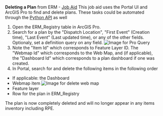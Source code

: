  **Deleting a Plan** from ERM - [Job Aid](https://en.wiktionary.org/wiki/job_aid)
This job aid uses the Portal UI and ArcGIS Pro to find and delete plans. These tasks could be automated through the [Python API](https://developers.arcgis.com/python/) as well
1. Open the ERM_Registry table in ArcGIS Pro.
2. Search for a plan by the "Dispatch Location", "First Event" (Creation time), "Last Event" (Last updated time), or any of the other fields. Optionaly, set a definition query on any field.
![Image for Pro Query](https://user-images.githubusercontent.com/3834298/90927990-a97aac80-e3bb-11ea-9e40-0c90c28fe903.jpg)
3. Note the "Item Id" which corresponds to Feature Layer ID. The "Webmap Id" which corresponds to the Web Map, and (if applicable), the "Dashboard Id" which corresponds to a plan dashboard if one was created. 
4. In Portal, search for and delete the following items in the following order
* If applicable: the Dashboard
* Webmap item
![Image for delete web map](https://user-images.githubusercontent.com/3834298/90928011-b4cdd800-e3bb-11ea-9c39-65be90843180.jpg)
* Feature layer
* Row for the plan in ERM_Registry

The plan is now completely deleted and will no longer appear in any items inventory including RPE. 

